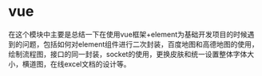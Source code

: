 # vue
在这个模块中主要是总结一下在使用vue框架+element为基础开发项目的时候遇到的问题，包括如何对element组件进行二次封装，百度地图和高德地图的使用，绘制流程图，接口的同一封装，socket的使用，更换皮肤和统一设置整体字体大小，横道图，在线excel文档的设计等。

